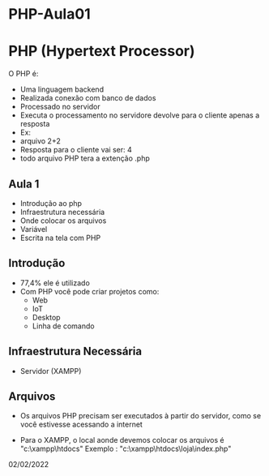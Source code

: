 # PHP-Aula01
 # PHP (Hypertext Processor)
 O PHP é:
- Uma linguagem backend
- Realizada conexão com banco de dados 
- Processado no servidor
- Executa o processamento no servidore devolve para o cliente apenas a resposta
- Ex:
 - arquivo 2+2
 - Resposta para o cliente vai ser: 4
 - todo arquivo PHP tera a extenção .php

## Aula 1
- Introdução ao php
- Infraestrutura necessária
- Onde colocar os arquivos
- Variável
- Escrita na tela com PHP

## Introdução 
- 77,4% ele é utilizado
- Com PHP você pode criar projetos como:
  - Web
  - IoT
  - Desktop
  - Linha de comando

## Infraestrutura Necessária
- Servidor (XAMPP)

## Arquivos
- Os arquivos PHP precisam ser executados à partir do servidor,
 como se você estivesse acessando a internet

- Para o XAMPP, o local aonde devemos colocar os arquivos é "c:\xampp\htdocs"
Exemplo : "c:\xampp\htdocs\loja\index.php"




 02/02/2022
